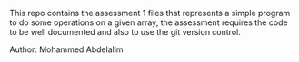 This repo contains the assessment 1 files that represents a simple program to do some operations on a given array, the assessment requires the code to be well documented and also to use the git version control.

Author: Mohammed Abdelalim
